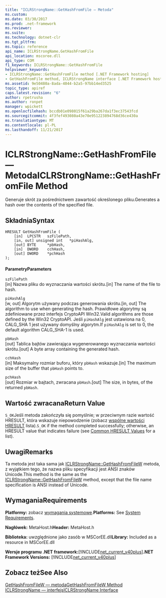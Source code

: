 ```yaml
---
title: "ICLRStrongName::GetHashFromFile — Metoda"
ms.custom: 
ms.date: 03/30/2017
ms.prod: .net-framework
ms.reviewer: 
ms.suite: 
ms.technology: dotnet-clr
ms.tgt_pltfrm: 
ms.topic: reference
api_name: ICLRStrongName.GetHashFromFile
api_location: mscoree.dll
api_type: COM
f1_keywords: ICLRStrongName::GetHashFromFile
helpviewer_keywords:
- ICLRStrongName::GetHashFromFile method [.NET Framework hosting]
- GetHashFromFile method, ICLRStrongName interface [.NET Framework hosting]
ms.assetid: 9e50480a-8ada-4044-b2a5-97bb14ed3525
topic_type: apiref
caps.latest.revision: "6"
author: rpetrusha
ms.author: ronpet
manager: wpickett
ms.openlocfilehash: bccdb01e098015f61a29ba267da1f3ec37543fcd
ms.sourcegitcommit: 4f3fef493080a43e70e951223894768d36ce430a
ms.translationtype: MT
ms.contentlocale: pl-PL
ms.lasthandoff: 11/21/2017
---
```

# <a name="iclrstrongnamegethashfromfile-method"></a><span data-ttu-id="01459-102">ICLRStrongName::GetHashFromFile — Metoda</span><span class="sxs-lookup"><span data-stu-id="01459-102">ICLRStrongName::GetHashFromFile Method</span></span>
<span data-ttu-id="01459-103">Generuje skrót za pośrednictwem zawartość określonego pliku.</span><span class="sxs-lookup"><span data-stu-id="01459-103">Generates a hash over the contents of the specified file.</span></span>  
  
## <a name="syntax"></a><span data-ttu-id="01459-104">Składnia</span><span class="sxs-lookup"><span data-stu-id="01459-104">Syntax</span></span>  
  
```  
HRESULT GetHashFromFile (  
    [in]  LPCSTR   szFilePath,  
    [in, out] unsigned int   *piHashAlg,   
    [out] BYTE     *pbHash,      
    [in]  DWORD    cchHash,      
    [out] DWORD    *pchHash  
);  
```  
  
#### <a name="parameters"></a><span data-ttu-id="01459-105">Parametry</span><span class="sxs-lookup"><span data-stu-id="01459-105">Parameters</span></span>  
 `szFilePath`  
 <span data-ttu-id="01459-106">[in] Nazwa pliku do wyznaczania wartości skrótu.</span><span class="sxs-lookup"><span data-stu-id="01459-106">[in] The name of the file to hash.</span></span>  
  
 `piHashAlg`  
 <span data-ttu-id="01459-107">[w, out] Algorytm używany podczas generowania skrótu.</span><span class="sxs-lookup"><span data-stu-id="01459-107">[in, out] The algorithm to use when generating the hash.</span></span> <span data-ttu-id="01459-108">Prawidłowe algorytmy są zdefiniowane przez interfejs CryptoAPI Win32.</span><span class="sxs-lookup"><span data-stu-id="01459-108">Valid algorithms are those defined by the Win32 CryptoAPI.</span></span> <span data-ttu-id="01459-109">Jeśli `piHashAlg` jest ustawiona na 0, CALG_SHA 1 jest używany domyślny algorytm.</span><span class="sxs-lookup"><span data-stu-id="01459-109">If `piHashAlg` is set to 0, the default algorithm CALG_SHA-1 is used.</span></span>  
  
 `pbHash`  
 <span data-ttu-id="01459-110">[out] Tablica bajtów zawierająca wygenerowanego wyznaczania wartości skrótu.</span><span class="sxs-lookup"><span data-stu-id="01459-110">[out] A byte array containing the generated hash.</span></span>  
  
 `cchHash`  
 <span data-ttu-id="01459-111">[in] Maksymalny rozmiar buforu, który `pbHash` wskazuje.</span><span class="sxs-lookup"><span data-stu-id="01459-111">[in] The maximum size of the buffer that `pbHash` points to.</span></span>  
  
 `pchHash`  
 <span data-ttu-id="01459-112">[out] Rozmiar w bajtach, zwracana `pbHash`.</span><span class="sxs-lookup"><span data-stu-id="01459-112">[out] The size, in bytes, of the returned `pbHash`.</span></span>  
  
## <a name="return-value"></a><span data-ttu-id="01459-113">Wartość zwracana</span><span class="sxs-lookup"><span data-stu-id="01459-113">Return Value</span></span>  
 <span data-ttu-id="01459-114">`S_OK`Jeśli metoda zakończyła się pomyślnie; w przeciwnym razie wartość HRESULT, która wskazuje niepowodzenie (zobacz [wspólne wartości HRESULT](http://go.microsoft.com/fwlink/?LinkId=213878) lista).</span><span class="sxs-lookup"><span data-stu-id="01459-114">`S_OK` if the method completed successfully; otherwise, an HRESULT value that indicates failure (see [Common HRESULT Values](http://go.microsoft.com/fwlink/?LinkId=213878) for a list).</span></span>  
  
## <a name="remarks"></a><span data-ttu-id="01459-115">Uwagi</span><span class="sxs-lookup"><span data-stu-id="01459-115">Remarks</span></span>  
 <span data-ttu-id="01459-116">Ta metoda jest taka sama jak [ICLRStrongName::GetHashFromFileW](../../../../docs/framework/unmanaged-api/hosting/iclrstrongname-gethashfromfilew-method.md) metoda, z wyjątkiem tego, że nazwa pliku specyfikacji jest ANSI znaków Unicode.</span><span class="sxs-lookup"><span data-stu-id="01459-116">This method is the same as the [ICLRStrongName::GetHashFromFileW](../../../../docs/framework/unmanaged-api/hosting/iclrstrongname-gethashfromfilew-method.md) method, except that the file name specification is ANSI instead of Unicode.</span></span>  
  
## <a name="requirements"></a><span data-ttu-id="01459-117">Wymagania</span><span class="sxs-lookup"><span data-stu-id="01459-117">Requirements</span></span>  
 <span data-ttu-id="01459-118">**Platformy:** zobacz [wymagania systemowe](../../../../docs/framework/get-started/system-requirements.md).</span><span class="sxs-lookup"><span data-stu-id="01459-118">**Platforms:** See [System Requirements](../../../../docs/framework/get-started/system-requirements.md).</span></span>  
  
 <span data-ttu-id="01459-119">**Nagłówek:** MetaHost.h</span><span class="sxs-lookup"><span data-stu-id="01459-119">**Header:** MetaHost.h</span></span>  
  
 <span data-ttu-id="01459-120">**Biblioteka:** uwzględnione jako zasób w MSCorEE.dll</span><span class="sxs-lookup"><span data-stu-id="01459-120">**Library:** Included as a resource in MSCorEE.dll</span></span>  
  
 <span data-ttu-id="01459-121">**Wersje programu .NET framework:**[!INCLUDE[net_current_v40plus](../../../../includes/net-current-v40plus-md.md)]</span><span class="sxs-lookup"><span data-stu-id="01459-121">**.NET Framework Versions:** [!INCLUDE[net_current_v40plus](../../../../includes/net-current-v40plus-md.md)]</span></span>  
  
## <a name="see-also"></a><span data-ttu-id="01459-122">Zobacz też</span><span class="sxs-lookup"><span data-stu-id="01459-122">See Also</span></span>  
 [<span data-ttu-id="01459-123">GetHashFromFileW — metoda</span><span class="sxs-lookup"><span data-stu-id="01459-123">GetHashFromFileW Method</span></span>](../../../../docs/framework/unmanaged-api/hosting/iclrstrongname-gethashfromfilew-method.md)  
 [<span data-ttu-id="01459-124">ICLRStrongName — interfejs</span><span class="sxs-lookup"><span data-stu-id="01459-124">ICLRStrongName Interface</span></span>](../../../../docs/framework/unmanaged-api/hosting/iclrstrongname-interface.md)

